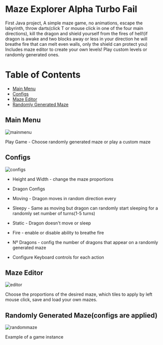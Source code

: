 # Maze Explorer Alpha Turbo Fail
First Java project, A simple maze game, no animations, escape the labyrinth, throw darts(click T or mouse click in one of the four main directions), kill the dragon and shield yourself from the fires of hell!(if dragon is awake and two blocks away or less in your direction he will breathe fire that can melt even walls, only the shield can protect you) Includes maze editor to create your own levels! Play custom levels or randomly generated ones.
# Table of Contents
 * [Main Menu](#main-menu)
 * [Configs](#configs)
 * [Maze Editor](#maze-editor)
 * [Randomly Generated Maze](#randomly-generated-mazeconfigs-are-applied)

## Main Menu
![mainmenu](https://cloud.githubusercontent.com/assets/9083330/21397981/aacefd04-c79d-11e6-9764-6f46e81492b4.PNG)

Play Game - Choose randomly generated maze or play a custom maze


## Configs
![configs](https://cloud.githubusercontent.com/assets/9083330/21397983/aacfd120-c79d-11e6-87a7-c125e00a90a2.PNG)

* Height and Width - change the maze proportions
* Dragon Configs
 * Moving - Dragon moves in random direction every
 * Sleepy - Same as moving but dragon can randomly start sleeping for a randomly set number of turns(1-5 turns)
 * Static - Dragon doesn't move or sleep
 * Fire - enable or disable ability to breathe fire
 * Nº Dragons - config the number of dragons that appear on a randomly generated maze

* Configure Keyboard controls for each action


## Maze Editor
![editor](https://cloud.githubusercontent.com/assets/9083330/21397982/aacfe390-c79d-11e6-863a-582b0fa88a8d.PNG)

Choose the proportions of the desired maze, which tiles to apply by left mouse click, save and load your own mazes.


## Randomly Generated Maze(configs are applied)
![randommaze](https://cloud.githubusercontent.com/assets/9083330/21397984/aad29644-c79d-11e6-8eb5-5b7867da37b8.PNG)

Example of a game instance

